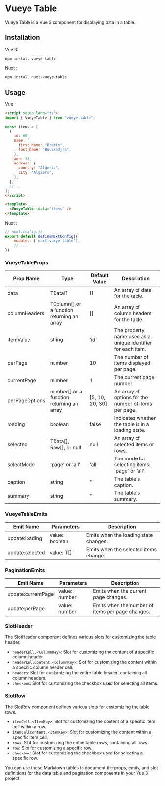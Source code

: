 # Vueye Table

Vueye Table is a Vue 3 component for displaying data in a table.

## Installation

Vue 3:

```bash
npm install vueye-table
```

Nuxt : 
    
```bash
npm install nuxt-vueye-table
```

## Usage

Vue : 

```html
<script setup lang="ts">
import { VueyeTable } from "vueye-table";

const items = [
  {
    id: 60,
    name: {
      first_name: "Brahim",
      last_name: "Boussadjra",
    },
    age: 30,
    address: {
      country: "Algeria",
      city: "Algiers",
    },
  },
  //...
];
</script>

<template>
  <VueyeTable :data="items" />
</template>
```

Nuxt : 

```js 
// nuxt.config.js
export default defineNuxtConfig({
    modules: ['nuxt-vueye-table'],
    // ...
})
```

### VueyeTableProps

| Prop Name | Type | Default Value | Description |
| --- | --- | --- | --- |
| data | TData[] | [] | An array of data for the table. |
| columnHeaders | TColumn[] or a function returning an array | [] | An array of column headers for the table. |
| itemValue | string | 'id' | The property name used as a unique identifier for each item. |
| perPage | number | 10 | The number of items displayed per page. |
| currentPage | number | 1 | The current page number. |
| perPageOptions | number[] or a function returning an array | [5, 10, 20, 30] | An array of options for the number of items per page. |
| loading | boolean | false | Indicates whether the table is in a loading state. |
| selected | TData[], Row[], or null | null | An array of selected items or rows. |
| selectMode | 'page' or 'all' | 'all' | The mode for selecting items: 'page' or 'all'. |
| caption | string | '' | The table's caption. |
| summary | string | '' | The table's summary. |

### VueyeTableEmits

| Emit Name       | Parameters     | Description                           |
| --------------- | -------------- | ------------------------------------- |
| update:loading  | value: boolean | Emits when the loading state changes. |
| update:selected | value: T[]     | Emits when the selected items change. |

### PaginationEmits

| Emit Name          | Parameters    | Description                                      |
| ------------------ | ------------- | ------------------------------------------------ |
| update:currentPage | value: number | Emits when the current page changes.             |
| update:perPage     | value: number | Emits when the number of items per page changes. |

### SlotHeader

The SlotHeader component defines various slots for customizing the table header.

-   `headerCell.<ColumnKey>`: Slot for customizing the content of a specific column header.
-   `headerCellContent.<ColumnKey>`: Slot for customizing the content within a specific column header cell.
-   `headers`: Slot for customizing the entire table header, containing all column headers.
-   `checkbox`: Slot for customizing the checkbox used for selecting all items.

### SlotRow

The SlotRow component defines various slots for customizing the table rows.

-   `itemCell.<ItemKey>`: Slot for customizing the content of a specific item cell within a row.
-   `itemCellContent.<ItemKey>`: Slot for customizing the content within a specific item cell.
-   `rows`: Slot for customizing the entire table rows, containing all rows.
-   `row`: Slot for customizing a specific row.
-   `checkbox`: Slot for customizing the checkbox used for selecting a specific row.

You can use these Markdown tables to document the props, emits, and slot definitions for the data table and pagination components in your Vue 3 project.

